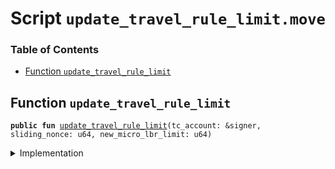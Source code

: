 
<a name="SCRIPT"></a>

# Script `update_travel_rule_limit.move`

### Table of Contents

-  [Function `update_travel_rule_limit`](#SCRIPT_update_travel_rule_limit)



<a name="SCRIPT_update_travel_rule_limit"></a>

## Function `update_travel_rule_limit`



<pre><code><b>public</b> <b>fun</b> <a href="#SCRIPT_update_travel_rule_limit">update_travel_rule_limit</a>(tc_account: &signer, sliding_nonce: u64, new_micro_lbr_limit: u64)
</code></pre>



<details>
<summary>Implementation</summary>


<pre><code><b>fun</b> <a href="#SCRIPT_update_travel_rule_limit">update_travel_rule_limit</a>(tc_account: &signer, sliding_nonce: u64, new_micro_lbr_limit: u64) {
    <a href="../../modules/doc/SlidingNonce.md#0x1_SlidingNonce_record_nonce_or_abort">SlidingNonce::record_nonce_or_abort</a>(tc_account, sliding_nonce);
    <b>let</b> cap = <a href="../../modules/doc/Roles.md#0x1_Roles_extract_privilege_to_capability">Roles::extract_privilege_to_capability</a>&lt;UpdateDualAttestationThreshold&gt;(tc_account);
    <a href="../../modules/doc/DualAttestationLimit.md#0x1_DualAttestationLimit_set_microlibra_limit">DualAttestationLimit::set_microlibra_limit</a>(&cap, <a href="../../modules/doc/Signer.md#0x1_Signer_address_of">Signer::address_of</a>(tc_account), new_micro_lbr_limit);
    <a href="../../modules/doc/Roles.md#0x1_Roles_restore_capability_to_privilege">Roles::restore_capability_to_privilege</a>(tc_account, cap);
}
</code></pre>



</details>
